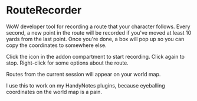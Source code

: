 # RouteRecorder

WoW developer tool for recording a route that your character follows. Every second, a new point in the route will be recorded if you've moved at least 10 yards from the last point. Once you're done, a box will pop up so you can copy the coordinates to somewhere else.

Click the icon in the addon compartment to start recording. Click again to stop. Right-click for some options about the route.

Routes from the current session will appear on your world map.

I use this to work on my HandyNotes plugins, because eyeballing coordinates on the world map is a pain.
